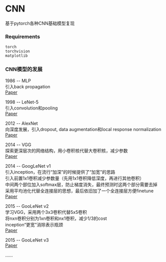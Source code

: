 # CNN
基于pytorch各种CNN基础模型复现 

### Requirements
  `torch`  
  `torchvision`  
  `matplotlib`  

### CNN模型的发展
1986 -- MLP  
引入back propagation  
[Paper](http://www.cs.toronto.edu/~bonner/courses/2016s/csc321/readings/Learning%20representations%20by%20back-propagating%20errors.pdf)  

1998 -- LeNet-5  
引入convolution和pooling  
[Paper](https://axon.cs.byu.edu/~martinez/classes/678/Papers/Convolution_nets.pdf)  

2012 -- AlexNet  
向深度发展，引入dropout, data augmentation和local response normalization  
[Paper](http://www.cs.toronto.edu/~fritz/absps/imagenet.pdf)  

2014 -- VGG  
探索更深层次的网络结构，用小卷积核代替大卷积核，减少参数  
[Paper](https://arxiv.org/pdf/1409.1556.pdf) 

2014 -- GoogLeNet v1  
引入inception，在流行“加深”的时候提供了“加宽”的思路  
引入前置1x1卷积减少参数量（先用1x1卷积降低深度，再进行其他卷积）  
中间两个部位加入softmax层，防止梯度消失，最终预测时这两个部分需要去掉  
采用平均池化代替全连接层的思想，最后依旧加了一个全连接层方便finetune    
[Paper](https://arxiv.org/pdf/1409.4842.pdf)  

2015 -- GooLeNet v2   
学习VGG，采用两个3x3卷积代替5x5卷积  
将nxn卷积分别为1xn卷积和nx1卷积，减少1/3的cost  
inception“更宽”消除表示瓶颈  
[Paper](https://arxiv.org/pdf/1512.00567v3.pdf)  

2015 -- GooLeNet v3  
[Paper](https://arxiv.org/pdf/1502.03167v3.pdf)  


......

